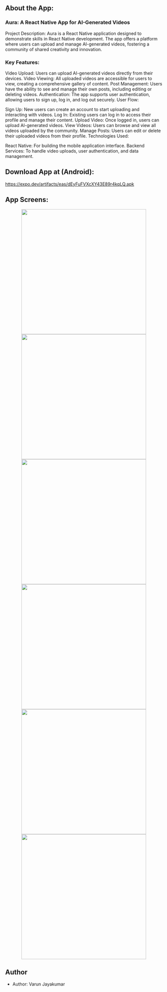 ## About the App:

### Aura: A React Native App for AI-Generated Videos

Project Description:
Aura is a React Native application designed to demonstrate skills in React Native development. The app offers a platform where users can upload and manage AI-generated videos, fostering a community of shared creativity and innovation.

### Key Features:

Video Upload: Users can upload AI-generated videos directly from their devices.
Video Viewing: All uploaded videos are accessible for users to view, creating a comprehensive gallery of content.
Post Management: Users have the ability to see and manage their own posts, including editing or deleting videos.
Authentication: The app supports user authentication, allowing users to sign up, log in, and log out securely.
User Flow:

Sign Up: New users can create an account to start uploading and interacting with videos.
Log In: Existing users can log in to access their profile and manage their content.
Upload Video: Once logged in, users can upload AI-generated videos.
View Videos: Users can browse and view all videos uploaded by the community.
Manage Posts: Users can edit or delete their uploaded videos from their profile.
Technologies Used:

React Native: For building the mobile application interface.
Backend Services: To handle video uploads, user authentication, and data management.

## Download App at (Android):

https://expo.dev/artifacts/eas/dEyFuFVXcXY43E89r4kqLQ.apk

## App Screens:

<p align="center">
  <img src="readme/image1.jpeg" width="400" />
  <img src="readme/image2.jpeg" width="400" /> 
  <img src="readme/image3.jpeg" width="400" /> 
  <img src="readme/image4.jpeg" width="400" /> 
  <img src="readme/image5.jpeg" width="400" /> 
  <img src="readme/image6.jpeg" width="400" /> 
</p>

## Author

- Author: Varun Jayakumar
